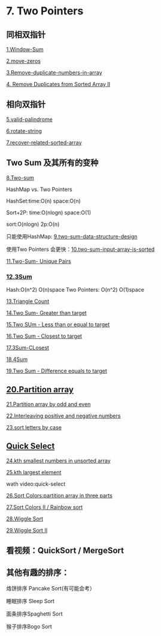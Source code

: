 
# 7. Two Pointers

## 同相双指针

[1.Window-Sum](https://github.com/xliu117/Leetcode/tree/master/step-by-step%20training/7.%20Two%20Pointers/LintCode%20604.%20Window%20Sum)

[2.move-zeros](https://github.com/xliu117/Leetcode/tree/master/step-by-step%20training/7.%20Two%20Pointers/LeetCode%20283.%20Move%20Zeroes)

[3.Remove-duplicate-numbers-in-array](https://github.com/xliu117/Leetcode/tree/master/step-by-step%20training/7.%20Two%20Pointers/LintCode%20521%20Remove%20Duplicate%20Numbers%20in%20Array)


[4. Remove Duplicates from Sorted Array II](https://github.com/xliu117/Leetcode/tree/master/step-by-step%20training/7.%20Two%20Pointers/LeetCode%2080.%20Remove%20Duplicates%20from%20Sorted%20Array%20II)

## 相向双指针

[5.valid-palindrome](https://github.com/xliu117/Leetcode/tree/master/step-by-step%20training/7.%20Two%20Pointers/LeetCode%20125.%20Valid%20Palindrome)

[6.rotate-string](https://github.com/xliu117/Leetcode/tree/master/step-by-step%20training/7.%20Two%20Pointers/LintCode%208.%20Rotate%20String)

[7.recover-related-sorted-array](https://github.com/xliu117/Leetcode/tree/master/step-by-step%20training/7.%20Two%20Pointers/LintCode%2039.%20Recover%20Rotated%20Sorted%20Array)

## Two Sum 及其所有的变种
[8.Two-sum](https://github.com/xliu117/Leetcode/tree/master/step-by-step%20training/7.%20Two%20Pointers/LeetCode%201.%20Two%20Sum)

HashMap vs. Two Pointers

HashSet:time:O(n) space:O(n)

Sort+2P: time:O(nlogn)  space:O(1)

sort:O(nlogn)
2p:O(n)

只能使用HashMap: [9.two-sum-data-structure-design](https://github.com/xliu117/Leetcode/tree/master/step-by-step%20training/7.%20Two%20Pointers/LeetCode%2080.%20Remove%20Duplicates%20from%20Sorted%20Array%20II)

使用Two Pointers 会更快：[10.two-sum-input-array-is-sorted](https://github.com/xliu117/Leetcode/tree/master/step-by-step%20training/7.%20Two%20Pointers/LeetCode%20167.%20Two%20Sum%20II%20-%20Input%20array%20is%20sorted)

[11.Two-Sum- Unique Pairs](https://github.com/xliu117/Leetcode/tree/master/step-by-step%20training/7.%20Two%20Pointers/LintCode%20587%20Two%20Sum%20-%20Unique%20pairs)

### [12.3Sum](https://github.com/xliu117/Leetcode/tree/master/step-by-step%20training/7.%20Two%20Pointers/LeetCode%2015.%203Sum) 

Hash:O(n^2) O(n)space
Two Pointers: O(n^2) O(1)space


[13.Triangle Count](https://github.com/xliu117/Leetcode/tree/master/step-by-step%20training/7.%20Two%20Pointers/LeetCode%20611.%20Valid%20Triangle%20Number)


[14.Two Sum- Greater than target](https://github.com/xliu117/Leetcode/tree/master/step-by-step%20training/7.%20Two%20Pointers/LintCode%20443.%20Two%20Sum%20-%20Greater%20than%20target)

[15.Two SUm - Less than or equal to target](https://github.com/xliu117/Leetcode/tree/master/step-by-step%20training/7.%20Two%20Pointers/LintCode%20609%20Two%20Sum%20-%20Less%20than%20or%20equal%20to%20target)

[16.Two Sum - Closest to target](https://github.com/xliu117/Leetcode/tree/master/step-by-step%20training/7.%20Two%20Pointers/LintCode%20533.%20Two%20Sum%20-%20Closest%20to%20target)

[17.3Sum-CLosest](https://github.com/xliu117/Leetcode/tree/master/step-by-step%20training/7.%20Two%20Pointers/LintCode%2059.%203Sum%20Closest)

[18.4Sum](https://github.com/xliu117/Leetcode/tree/master/step-by-step%20training/7.%20Two%20Pointers/LeetCode%2018.%204Sum)

[19.Two Sum - Difference equals to target](https://github.com/xliu117/Leetcode/blob/master/step-by-step%20training/7.%20Two%20Pointers/LIntCode%20610%20Two%20Sum%20-%20Difference%20equals%20to%20target/solution.java)

## [20.Partition array](https://github.com/xliu117/Leetcode/tree/master/step-by-step%20training/7.%20Two%20Pointers/LintCode%2031.%20Partition%20Array)

[21.Partition array by odd and even](https://github.com/xliu117/Leetcode/tree/master/step-by-step%20training/7.%20Two%20Pointers/LintCode%20373.%20Partition%20Array%20by%20Odd%20and%20Even)

[22.Interleaving positive and negative numbers](https://github.com/xliu117/Leetcode/tree/master/step-by-step%20training/7.%20Two%20Pointers/LintCode%20144.%20Interleaving%20Positive%20and%20Negative%20Numbers)

[23.sort letters by case](https://github.com/xliu117/Leetcode/tree/master/step-by-step%20training/7.%20Two%20Pointers/LintCode%2049.%20Sort%20Letters%20by%20Case)

## [Quick Select](https://en.wikipedia.org/wiki/Quickselect)

[24.kth smallest numbers in unsorted array](https://github.com/xliu117/Leetcode/tree/master/step-by-step%20training/7.%20Two%20Pointers/LintCode%20461%20Kth%20Smallest%20Numbers%20in%20Unsorted%20Array)

[25.kth largest element](https://github.com/xliu117/Leetcode/blob/master/step-by-step%20training/7.%20Two%20Pointers/LintCode%205.%20Kth%20Largest%20Element/solution.java)

wath video:quick-select


[26.Sort Colors:partition array in three parts](https://github.com/xliu117/Leetcode/blob/master/step-by-step%20training/7.%20Two%20Pointers/LeetCode%2075.%20Sort%20Colors/solution.java)

[27.Sort Colors II / Rainbow sort](https://github.com/xliu117/Leetcode/tree/master/step-by-step%20training/7.%20Two%20Pointers/LintCode%20143.%20Sort%20Colors%20II)

[28.Wiggle Sort](https://github.com/xliu117/Leetcode/tree/master/step-by-step%20training/7.%20Two%20Pointers/LeetCode%20280.%20Wiggle%20Sort)

[29.Wiggle Sort II](https://github.com/xliu117/Leetcode/tree/master/step-by-step%20training/7.%20Two%20Pointers/LeetCode%20324.%20Wiggle%20Sort%20II)

## 看视频：QuickSort / MergeSort

## 其他有趣的排序：

烙饼排序 Pancake Sort(有可能会考）

睡眠排序 Sleep Sort

面条排序Spaghetti Sort

猴子排序Bogo Sort

